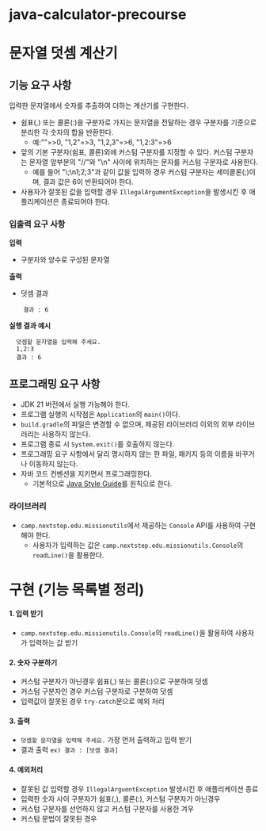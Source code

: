 # java-calculator-precourse

# 문자열 덧셈 계산기


## 기능 요구 사항
입력한 문자열에서 숫자를 추출하여 더하는 계산기를 구현한다.
  * 쉼표(,) 또는 콜론(:)을 구분자로 가지는 문자열을 전달하는 경우 구분자를 기준으로 분리한 각 숫자의 합을 반환한다.
    * 예:""=>0, "1,2"=>3, "1,2,3"=>6, "1,2:3"=>6
  * 앞의 기본 구분자(쉼표, 콜론)외에 커스텀 구분자를 지정할 수 있다. 커스텀 구분자는 문자열 앞부분의 "//"와 "\n" 사이에 위치하는 문자를 커스텀 구분자로 사용한다.
    * 예를 들어 "\\;\n1;2;3"과 같이 값을 입력하 경우 커스텀 구분자는 세미콜론(;)이며, 결과 값은 6이 반환되어야 한다.
  * 사용자가 잘못된 값을 입력할 경우 `IllegalArgumentException`을 발생시킨 후 애플리케이션은 종료되어야 한다.

### 입출력 요구 사항

**입력**
  * 구분자와 양수로 구성된 문자열

**출력**

  * 덧셈 결과
  ```
      결과 : 6
  ```
**실행 결과 예시**

```
  덧셈할 문자열을 입력해 주세요.
  1,2:3
  결과 : 6
```

## 프로그래밍 요구 사항
  * JDK 21 버전에서 실행 가능해야 한다.
  * 프로그램 실행의 시작점은 `Application`의 `main()`이다.
  * `build.gradle`의 파일은 변경할 수 없으며, 제공된 라이브러리 이외의 외부 라이브러리는 사용하지 않는다.
  * 프로그램 종료 시 `System.exit()`를 호출하지 않는다.
  * 프로그래밍 요구 사항에서 달리 명시하지 않는 한 파일, 패키지 등의 이름을 바꾸거나 이동하지 않는다.
  * 자바 코드 컨벤션을 지키면서 프로그래밍한다.
    * 기본적으로 [Java Style Guide](https://github.com/woowacourse/woowacourse-docs/tree/main/styleguide/java)를 원칙으로 한다.

### 라이브러리
  * `camp.nextstep.edu.missionutils`에서 제공하는 `Console` API를 사용하여 구현해야 한다.
    * 사용자가 입력하는 값은 `camp.nextstep.edu.missionutils.Console`의 `readLine()`을 활용한다.



# 구현 (기능 목록별 정리)

 #### 1. 입력 받기
  * `camp.nextstep.edu.missionutils.Console`의 `readLine()`을 활용하여 사용자가 입력하는 값 받기

 #### 2. 숫자 구분하기
  * 커스텀 구분자가 아닌경우 쉼표(,) 또는 콜론(:)으로 구분하여 덧셈
  * 커스텀 구분자인 경우 커스텀 구분자로 구분하여 덧셈
  * 입력값이 잘못된 경우 `try-catch`문으로 예외 처리

 #### 3. 출력
  * `덧셈할 문자열을 입력해 주세요.` 가장 먼저 출력하고 입력 받기
  * 결과 출력 `ex) 결과 : [덧셈 결과] `

 #### 4. 예외처리
  * 잘못된 값 입력할 경우 `IllegalArguentException` 발생시킨 후 애플리케이션 종료
   * 입력한 숫자 사이 구분자가 쉼표(,), 콜론(:), 커스텀 구분자가 아닌경우
   * 커스텀 구분자를 선언하지 않고 커스텀 구분자를 사용한 겨우
   * 커스텀 문법이 잘못된 경우
